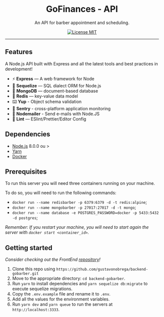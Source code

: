 <h1 align="center">

<br>
GoFinances - API
</h1>

<p align="center">An API for barber appointment and scheduling.</p>

<p align="center">
  <a href="https://opensource.org/licenses/MIT">
    <img src="https://img.shields.io/badge/license-MIT-blue.svg?style=flat-square" alt="License MIT">
  </a>
</p>

<hr />

## Features

A Node.js API built with Express and all the latest tools and best practices in development!

- ⚡ **Express** — A web framework for Node
- 💾 **Sequelize** — SQL dialect ORM for Node.js
- 🍂 **MongoDB** — document-based database
- 🔑 **Redis** — key-value data model
- ⌨️ **Yup** - Object schema validation
- 🔺 **Sentry** - cross-platform application monitoring
- 📧 **Nodemailer** - Send e-mails with Node.JS
- 💖 **Lint** — ESlint/Prettier/Editor Config

## Dependencies

- [Node.js](https://nodejs.org/en/) 8.0.0 ou >
- [Yarn](https://yarnpkg.com/pt-BR/docs/install)
- [Docker](https://www.docker.com/)

## Prerequisites

To run this server you will need three containers running on your machine.

To do so, you will need to run the following commands:

- `docker run --name redisbarber -p 6379:6379 -d -t redis:alpine`;
- `docker run --name mongobarber -p 27017:27017 -d -t mongo`;
- `docker run --name database -e POSTGRES_PASSWORD=docker -p 5433:5432 -d postgres`;

_Remember: If you restart your machine, you will need to start again the server with `docker start <container_id>`._

## Getting started

_Consider checking out the FrontEnd [repository](https://github.com/gustavonobrega/frontend-gobarber.git)!_

1. Clone this repo using `https://github.com/gustavonobrega/backend-gobarber.git`
2. Move to the appropriate directory: `cd backend-gobarber`.<br />
3. Run `yarn` to install dependencies and `yarn sequelize db:migrate` to execute sequelize migrations.<br />
4. Copy the `.env.example` file and rename it to `.env`.<br/>
5. Add all the values for the environment variables.<br/>
6. Run `yarn dev` and `yarn queue` to run the servers at `http://localhost:3333`.
